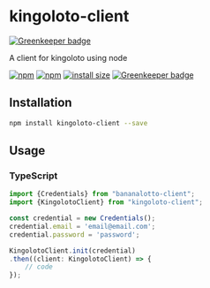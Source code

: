 # kingoloto-client

[![Greenkeeper badge](https://badges.greenkeeper.io/rem42/kingoloto-client.svg)](https://greenkeeper.io/)

A client for kingoloto using node

[![npm](https://img.shields.io/npm/v/kingoloto-client.svg)](https://www.npmjs.com/package/kingoloto-client)
[![npm](https://img.shields.io/npm/dt/kingoloto-client.svg)](https://www.npmjs.com/package/kingoloto-client)
[![install size](https://packagephobia.now.sh/badge?p=kingoloto-client)](https://packagephobia.now.sh/result?p=kingoloto-client)
[![Greenkeeper badge](https://badges.greenkeeper.io/rem42/kingoloto-client.svg)](https://greenkeeper.io/)

## Installation 
```sh
npm install kingoloto-client --save
```
## Usage
### TypeScript
```typescript
import {Credentials} from "bananalotto-client";
import {KingolotoClient} from "kingoloto-client";

const credential = new Credentials();
credential.email = 'email@email.com';
credential.password = 'password';

KingolotoClient.init(credential)
.then((client: KingolotoClient) => {
    // code
});
```
